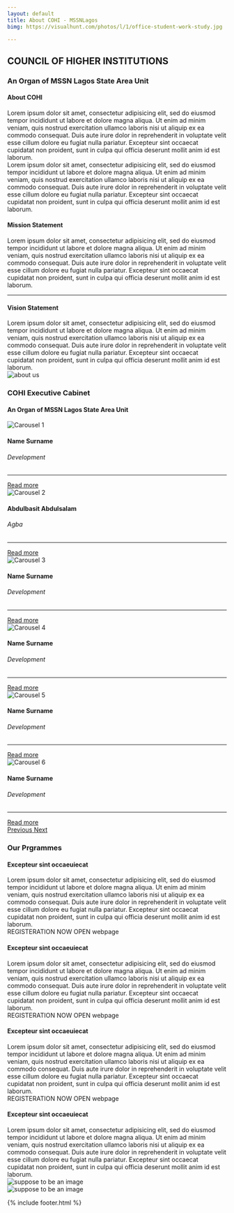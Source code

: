 ```yaml
---
layout: default
title: About COHI - MSSNLagos
bimg: https://visualhunt.com/photos/l/1/office-student-work-study.jpg

---
```

<!-- # About page -->



<div class="container">
	<div class="text-center mb-5">
		<h2 class="font-weight-bold mt-5">COUNCIL OF HIGHER INSTITUTIONS</h2>
		<h3>An Organ of MSSN Lagos State Area Unit</h3>
	</div>
	<div class="row">
		<div class="col-md-3">
			<h4 class="mb-3">About COHI</h4>
			Lorem ipsum dolor sit amet, consectetur adipisicing elit, sed do eiusmod
		tempor incididunt ut labore et dolore magna aliqua. Ut enim ad minim veniam,
		quis nostrud exercitation ullamco laboris nisi ut aliquip ex ea commodo
		consequat. Duis aute irure dolor in reprehenderit in voluptate velit esse
		cillum dolore eu fugiat nulla pariatur. Excepteur sint occaecat cupidatat non
		proident, sunt in culpa qui officia deserunt mollit anim id est laborum. <br/>Lorem ipsum dolor sit amet, consectetur adipisicing elit, sed do eiusmod
		tempor incididunt ut labore et dolore magna aliqua. Ut enim ad minim veniam,
		quis nostrud exercitation ullamco laboris nisi ut aliquip ex ea commodo
		consequat. Duis aute irure dolor in reprehenderit in voluptate velit esse
		cillum dolore eu fugiat nulla pariatur. Excepteur sint occaecat cupidatat non
		proident, sunt in culpa qui officia deserunt mollit anim id est laborum.</div>
		<div class="col-md-3">
			<div class="row">
			<h4 class="mb-3">Mission Statement</h4>
				Lorem ipsum dolor sit amet, consectetur adipisicing elit, sed do eiusmod
				tempor incididunt ut labore et dolore magna aliqua. Ut enim ad minim veniam,
				quis nostrud exercitation ullamco laboris nisi ut aliquip ex ea commodo
				consequat. Duis aute irure dolor in reprehenderit in voluptate velit esse
				cillum dolore eu fugiat nulla pariatur. Excepteur sint occaecat cupidatat non
				proident, sunt in culpa qui officia deserunt mollit anim id est laborum.
			</div>
			<hr>
			<div class="row">
			<h4 class="mb-3">Vision Statement</h4>
				Lorem ipsum dolor sit amet, consectetur adipisicing elit, sed do eiusmod
			tempor incididunt ut labore et dolore magna aliqua. Ut enim ad minim veniam,
			quis nostrud exercitation ullamco laboris nisi ut aliquip ex ea commodo
			consequat. Duis aute irure dolor in reprehenderit in voluptate velit esse
			cillum dolore eu fugiat nulla pariatur. Excepteur sint occaecat cupidatat non
			proident, sunt in culpa qui officia deserunt mollit anim id est laborum.</div>
		</div>
		<div class="col-md-3">
			<img src="{{page.bimg}}" class="img-fluid" alt="about us"></div>
	</div>
	<!-- executives -->
	<div class="text-center mb-5">
		<h3 class=" mt-5">COHI Executive Cabinet</h3>
		<h4 class="text-center">An Organ of MSSN Lagos State Area Unit</h4>
	</div>
	<div class="row"> <!--Executives-->
		<section class="carousel slide" data-ride="carousel" id="executives">
			    <div class="container p-t-0 m-t-2 carousel-inner">
			        <div class="row row-equal carousel-item active m-t-0">
			            <div class="col-md-4">
			                <div class="card">
			                    <div class="card-img-top card-img-top-250">
			                        <img class="img-fluid" src="https://visualhunt.com/photos/l/1/office-student-work-study.jpg" alt="Carousel 1">
			                    </div>
			                    <div class="card-block p-t-2 text-center">
			                        <h4>
			                            <p class="font-weight-bold mt-2">Name Surname</p>
			                        </h4>
			                        <h6 class="small text-wide p-b-2">Development</h6>
			                        <hr class="m-3">
			                        <a href="#" class="">Read more</a>
			                    </div>
			                </div>
			            </div>
			            <div class="col-md-4">
			                <div class="card">
			                    <div class="card-img-top card-img-top-250">
			                        <img class="img-fluid" src="https://visualhunt.com/photos/l/1/office-student-work-study.jpg" alt="Carousel 2">
			                    </div>
			                    <div class="card-block p-t-2 text-center">
			                        <h4>
			                           <p class="font-weight-bold mt-2">Abdulbasit Abdulsalam</p>
			                        </h4>
			                        <h6 class="small text-wide p-b-2">Agba</h6>
			                        <hr class="m-5">
			                        <a href="#" class="">Read more</a>
			                    </div>
			                </div>
			            </div>
			            <div class="col-md-4">
			                <div class="card">
			                    <div class="card-img-top card-img-top-250">
			                        <img class="img-fluid" src="https://visualhunt.com/photos/l/1/office-student-work-study.jpg" alt="Carousel 3">
			                    </div>
			                    <div class="card-block p-t-2 text-center">
			                        <h4>
			                           <p class="font-weight-bold mt-2">Name Surname</p>
			                        </h4>
			                        <h6 class="small text-wide p-b-2">Development</h6>
			                        <hr class="m-3">
			                        <a href="#" class="">Read more</a>
			                    </div>
			                </div>
			            </div>
			        </div>
			        <div class="row row-equal carousel-item m-t-0">
			            <div class="col-md-4">
			                <div class="card">
			                    <div class="card-img-top card-img-top-250">
			                        <img class="img-fluid" src="https://visualhunt.com/photos/l/1/office-student-work-study.jpg" alt="Carousel 4">
			                    </div>
			                    <div class="card-block p-t-2 text-center">
			                        <h4>
			                           <p class="font-weight-bold mt-2">Name Surname</p>
			                        </h4>
			                        <h6 class="small text-wide p-b-2">Development</h6>
			                        <hr class="m-5">
			                        <a href="#" class="">Read more</a>
			                    </div>
			                </div>
			            </div>
			            <div class="col-md-4">
			                <div class="card">
			                    <div class="card-img-top card-img-top-250">
			                        <img class="img-fluid" src="https://visualhunt.com/photos/l/1/working-woman-technology-computer.jpg" alt="Carousel 5">
			                    </div>
			                    <div class="card-block p-t-2 text-center">
			                        <h4>
			                           <p class="font-weight-bold mt-2">Name Surname</p>
			                        </h4>
			                        <h6 class="small text-wide p-b-2">Development</h6>
			                        <hr class="m-3">
			                        <a href="#" class="">Read more</a>
			                    </div>
			                </div>
			            </div>
			            <div class="col-md-4 fadeIn wow">
			                <div class="card">
			                    <div class="card-img-top card-img-top-250">
			                        <img class="img-fluid" src="https://visualhunt.com/photos/l/1/people-office-team-collaboration.jpg" alt="Carousel 6">
			                    </div>
			                    <div class="card-block p-t-2 text-center">
			                        <h4>
			                           <p class="font-weight-bold mt-2">Name Surname</p>
			                        </h4>
			                        <h6 class="small text-wide p-b-2">Development</h6>
			                        <hr class="m-3">
			                        <a href="#" class="">Read more</a>
			                    </div>
			                </div>
			            </div>
			        </div>
			        <a class="carousel-control-prev" href="#executives" role="button" data-slide="prev">
			        <span class="carousel-control-prev-icon" aria-hidden="true"></span>
			        <span class="sr-only">Previous</span>
			      </a>
			      <a class="carousel-control-next" href="#executives" role="button" data-slide="next">
			        <span class="carousel-control-next-icon" aria-hidden="true"></span>
			        <span class="sr-only">Next</span>
			      </a>
			    </div>
		</section>
	</div> <!--Executives-->
	<!-- our-programs -->
	<div class="our-programs">
		<div class="text-center mb-5">
			<h3 class=" mt-5">Our Prgrammes</h3>
		</div>
		<div class="row"> 
			<div class="col-md-6">
				<h4 class="mb-4">Excepteur sint occaeuiecat</h4>
				Lorem ipsum dolor sit amet, consectetur adipisicing elit, sed do eiusmod
				tempor incididunt ut labore et dolore magna aliqua. Ut enim ad minim veniam,
				quis nostrud exercitation ullamco laboris nisi ut aliquip ex ea commodo
				consequat. Duis aute irure dolor in reprehenderit in voluptate velit esse
				cillum dolore eu fugiat nulla pariatur. Excepteur sint occaecat cupidatat non
				proident, sunt in culpa qui officia deserunt mollit anim id est laborum.
				<div class="flex-column">
					<span >REGISTERATION NOW OPEN</span>
					<span class="float-right">webpage</span>
				</div>
			</div>
			<div class="col-md-6">
				<h4 class="mb-4">Excepteur sint occaeuiecat</h4>
				Lorem ipsum dolor sit amet, consectetur adipisicing elit, sed do eiusmod
				tempor incididunt ut labore et dolore magna aliqua. Ut enim ad minim veniam,
				quis nostrud exercitation ullamco laboris nisi ut aliquip ex ea commodo
				consequat. Duis aute irure dolor in reprehenderit in voluptate velit esse
				cillum dolore eu fugiat nulla pariatur. Excepteur sint occaecat cupidatat non
				proident, sunt in culpa qui officia deserunt mollit anim id est laborum.
				<div class="flex-column">
					<span >REGISTERATION NOW OPEN</span>
					<span class="float-right">webpage</span>
				</div>
			</div>
		</div> 
		<div class="row mt-5"> 
			<div class="col-md-6">
				<h4 class="mb-4">Excepteur sint occaeuiecat</h4>
				Lorem ipsum dolor sit amet, consectetur adipisicing elit, sed do eiusmod
				tempor incididunt ut labore et dolore magna aliqua. Ut enim ad minim veniam,
				quis nostrud exercitation ullamco laboris nisi ut aliquip ex ea commodo
				consequat. Duis aute irure dolor in reprehenderit in voluptate velit esse
				cillum dolore eu fugiat nulla pariatur. Excepteur sint occaecat cupidatat non
				proident, sunt in culpa qui officia deserunt mollit anim id est laborum.
				<div class="flex-column">
					<span >REGISTERATION NOW OPEN</span>
					<span class="float-right">webpage</span>
				</div>
			</div>
			<div class="col-md-6">
				<h4 class="mb-4">Excepteur sint occaeuiecat</h4>
				Lorem ipsum dolor sit amet, consectetur adipisicing elit, sed do eiusmod
				tempor incididunt ut labore et dolore magna aliqua. Ut enim ad minim veniam,
				quis nostrud exercitation ullamco laboris nisi ut aliquip ex ea commodo
				consequat. Duis aute irure dolor in reprehenderit in voluptate velit esse
				cillum dolore eu fugiat nulla pariatur. Excepteur sint occaecat cupidatat non
				proident, sunt in culpa qui officia deserunt mollit anim id est laborum.
			</div>
		</div> 
		<div class="row mt-5 mb-5"> 
			<div class="col-md-6">
				<img src="" alt="suppose to be an image">
			</div>
			<div class="col-md-6">
				<img src="" alt="suppose to be an image">
			</div>
		</div> 
	</div><!--our programs-->
</div>

{% include footer.html %}
